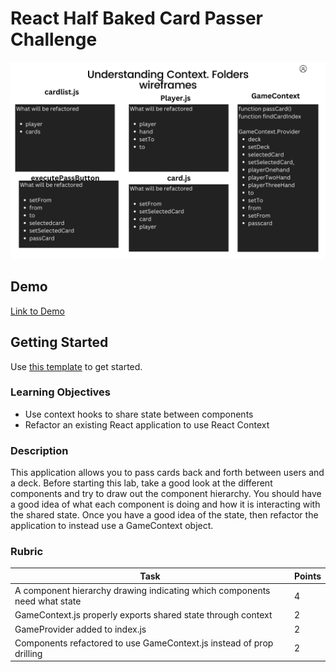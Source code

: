 # React Half Baked Card Passer Challenge

![breaking down components](./GameContext.png)

## Demo

[Link to Demo](https://alchemy-card-passer.netlify.app/)

## Getting Started

Use [this template](https://github.com/alchemycodelab/react-half-baked-card-passer) to get started.

### Learning Objectives

- Use context hooks to share state between components
- Refactor an existing React application to use React Context

### Description

This application allows you to pass cards back and forth between users and a deck. Before starting this lab, take a good look at the different components and try to draw out the component hierarchy. You should have a good idea of what each component is doing and how it is interacting with the shared state. Once you have a good idea of the state, then refactor the application to instead use a GameContext object.

### Rubric

| Task                                                                      | Points |
| ------------------------------------------------------------------------- | ------ |
| A component hierarchy drawing indicating which components need what state | 4      |
| GameContext.js properly exports shared state through context              | 2      |
| GameProvider added to index.js                                            | 2      |
| Components refactored to use GameContext.js instead of prop drilling      | 2      |
